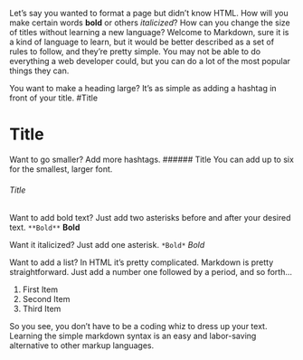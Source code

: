 Let’s say you wanted to format a page but didn’t know HTML.  How will you make certain words **bold** or others *italicized*?  How can you change the size of titles without learning a new language? Welcome to Markdown, sure it is a kind of language to learn, but it would be better described as a set of rules to follow, and they’re pretty simple.  You may not be able to do everything a web developer could, but you can do a lot of the most popular things they can.


You want to make a heading large? It’s as simple as adding a hashtag in front of your title. #Title 
# Title
Want to go smaller? Add more hashtags. ###### Title  You can add up to six for the smallest, larger font. 
###### Title

Want to add bold text?  Just add two asterisks before and after your desired text.  `**Bold**` **Bold**

Want it italicized?  Just add one asterisk.  `*Bold*`  *Bold*

Want to add a list?  In HTML it’s pretty complicated.  Markdown is pretty straightforward.  Just add a number one followed by a period, and so forth...

1. First Item
2. Second Item
3. Third Item

So you see, you don’t have to be a coding whiz to dress up your text.  Learning the simple markdown syntax is an easy and labor-saving alternative to other markup languages.  

